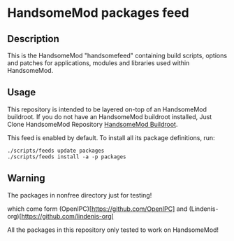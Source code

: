 # HandsomeMod packages feed

## Description

This is the HandsomeMod "handsomefeed" containing build scripts, options and patches for applications, modules and libraries used within HandsomeMod.

## Usage

This repository is intended to be layered on-top of an HandsomeMod buildroot. If you do not have an HandsomeMod buildroot installed, Just Clone HandsomeMod Repository [HandsomeMod Buildroot](https://github.com/HandsomeYingyan/HandsomeMod).

This feed is enabled by default. To install all its package definitions, run:
```
./scripts/feeds update packages
./scripts/feeds install -a -p packages
```

## Warning

The packages in nonfree directory just for testing!

which come form (OpenIPC)[https://github.com/OpenIPC] and (Lindenis-org)[https://github.com/lindenis-org]

All the packages in this repository only tested to work on HandsomeMod!

